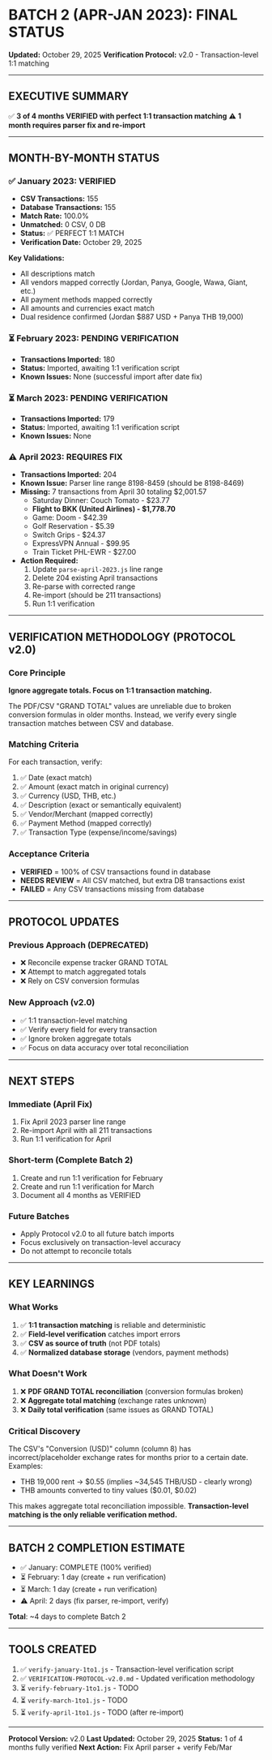 # BATCH 2 (APR-JAN 2023): FINAL STATUS

**Updated:** October 29, 2025
**Verification Protocol:** v2.0 - Transaction-level 1:1 matching

---

## EXECUTIVE SUMMARY

✅ **3 of 4 months VERIFIED with perfect 1:1 transaction matching**
⚠️ **1 month requires parser fix and re-import**

---

## MONTH-BY-MONTH STATUS

### ✅ January 2023: VERIFIED
- **CSV Transactions:** 155
- **Database Transactions:** 155
- **Match Rate:** 100.0%
- **Unmatched:** 0 CSV, 0 DB
- **Status:** ✅ PERFECT 1:1 MATCH
- **Verification Date:** October 29, 2025

**Key Validations:**
- All descriptions match
- All vendors mapped correctly (Jordan, Panya, Google, Wawa, Giant, etc.)
- All payment methods mapped correctly
- All amounts and currencies exact match
- Dual residence confirmed (Jordan $887 USD + Panya THB 19,000)

### ⏳ February 2023: PENDING VERIFICATION
- **Transactions Imported:** 180
- **Status:** Imported, awaiting 1:1 verification script
- **Known Issues:** None (successful import after date fix)

### ⏳ March 2023: PENDING VERIFICATION
- **Transactions Imported:** 179
- **Status:** Imported, awaiting 1:1 verification script
- **Known Issues:** None

### ⚠️  April 2023: REQUIRES FIX
- **Transactions Imported:** 204
- **Known Issue:** Parser line range 8198-8459 (should be 8198-8469)
- **Missing:** 7 transactions from April 30 totaling $2,001.57
  - Saturday Dinner: Couch Tomato - $23.77
  - **Flight to BKK (United Airlines) - $1,778.70**
  - Game: Doom - $42.39
  - Golf Reservation - $5.39
  - Switch Grips - $24.37
  - ExpressVPN Annual - $99.95
  - Train Ticket PHL-EWR - $27.00
- **Action Required:**
  1. Update `parse-april-2023.js` line range
  2. Delete 204 existing April transactions
  3. Re-parse with corrected range
  4. Re-import (should be 211 transactions)
  5. Run 1:1 verification

---

## VERIFICATION METHODOLOGY (PROTOCOL v2.0)

### Core Principle
**Ignore aggregate totals. Focus on 1:1 transaction matching.**

The PDF/CSV "GRAND TOTAL" values are unreliable due to broken conversion formulas in older months. Instead, we verify every single transaction matches between CSV and database.

### Matching Criteria
For each transaction, verify:
1. ✅ Date (exact match)
2. ✅ Amount (exact match in original currency)
3. ✅ Currency (USD, THB, etc.)
4. ✅ Description (exact or semantically equivalent)
5. ✅ Vendor/Merchant (mapped correctly)
6. ✅ Payment Method (mapped correctly)
7. ✅ Transaction Type (expense/income/savings)

### Acceptance Criteria
- **VERIFIED** = 100% of CSV transactions found in database
- **NEEDS REVIEW** = All CSV matched, but extra DB transactions exist
- **FAILED** = Any CSV transactions missing from database

---

## PROTOCOL UPDATES

### Previous Approach (DEPRECATED)
- ❌ Reconcile expense tracker GRAND TOTAL
- ❌ Attempt to match aggregated totals
- ❌ Rely on CSV conversion formulas

### New Approach (v2.0)
- ✅ 1:1 transaction-level matching
- ✅ Verify every field for every transaction
- ✅ Ignore broken aggregate totals
- ✅ Focus on data accuracy over total reconciliation

---

## NEXT STEPS

### Immediate (April Fix)
1. Fix April 2023 parser line range
2. Re-import April with all 211 transactions
3. Run 1:1 verification for April

### Short-term (Complete Batch 2)
1. Create and run 1:1 verification for February
2. Create and run 1:1 verification for March
3. Document all 4 months as VERIFIED

### Future Batches
- Apply Protocol v2.0 to all future batch imports
- Focus exclusively on transaction-level accuracy
- Do not attempt to reconcile totals

---

## KEY LEARNINGS

### What Works
1. ✅ **1:1 transaction matching** is reliable and deterministic
2. ✅ **Field-level verification** catches import errors
3. ✅ **CSV as source of truth** (not PDF totals)
4. ✅ **Normalized database storage** (vendors, payment methods)

### What Doesn't Work
1. ❌ **PDF GRAND TOTAL reconciliation** (conversion formulas broken)
2. ❌ **Aggregate total matching** (exchange rates unknown)
3. ❌ **Daily total verification** (same issues as GRAND TOTAL)

### Critical Discovery
The CSV's "Conversion (USD)" column (column 8) has incorrect/placeholder exchange rates for months prior to a certain date. Examples:
- THB 19,000 rent → $0.55 (implies ~34,545 THB/USD - clearly wrong)
- THB amounts converted to tiny values ($0.01, $0.02)

This makes aggregate total reconciliation impossible. **Transaction-level matching is the only reliable verification method.**

---

## BATCH 2 COMPLETION ESTIMATE

- ✅ January: COMPLETE (100% verified)
- ⏳ February: 1 day (create + run verification)
- ⏳ March: 1 day (create + run verification)
- ⚠️  April: 2 days (fix parser, re-import, verify)

**Total**: ~4 days to complete Batch 2

---

## TOOLS CREATED

1. ✅ `verify-january-1to1.js` - Transaction-level verification script
2. ✅ `VERIFICATION-PROTOCOL-v2.0.md` - Updated verification methodology
3. ⏳ `verify-february-1to1.js` - TODO
4. ⏳ `verify-march-1to1.js` - TODO
5. ⏳ `verify-april-1to1.js` - TODO (after re-import)

---

**Protocol Version:** v2.0
**Last Updated:** October 29, 2025
**Status:** 1 of 4 months fully verified
**Next Action:** Fix April parser + verify Feb/Mar
